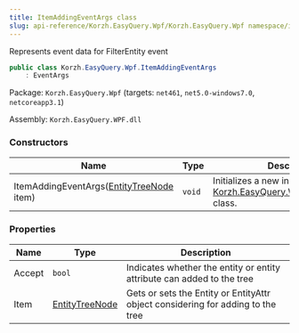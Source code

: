 ```yaml
---
title: ItemAddingEventArgs class
slug: api-reference/Korzh.EasyQuery.Wpf/Korzh.EasyQuery.Wpf namespace/itemaddingeventargs-class
---
```



Represents event data for FilterEntity event
```csharp
public class Korzh.EasyQuery.Wpf.ItemAddingEventArgs
    : EventArgs

```
Package: `Korzh.EasyQuery.Wpf` (targets: `net461`, `net5.0-windows7.0`, `netcoreapp3.1`)

Assembly: `Korzh.EasyQuery.WPF.dll`

### Constructors

| Name | Type | Description | 
| --- | --- | --- | 
| ItemAddingEventArgs([EntityTreeNode](/api-reference/korzh-easyquery-wpf/korzh-easyquery-wpf-namespace/entitytreenode-class) item) | `void` | Initializes a new instance of the [Korzh.EasyQuery.Wpf.EntityTreeNode](/api-reference/korzh-easyquery-wpf/korzh-easyquery-wpf-namespace/entitytreenode-class) class. | 


### Properties

| Name | Type | Description | 
| --- | --- | --- | 
| Accept | `bool` | Indicates whether the entity or entity attribute can added to the tree | 
| Item | [EntityTreeNode](/api-reference/korzh-easyquery-wpf/korzh-easyquery-wpf-namespace/entitytreenode-class) | Gets or sets the Entity or EntityAttr object considering for adding to the tree |
